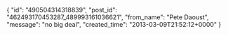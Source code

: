  {
   "id": "490504314318839",
   "post_id": "462493170453287_489993161036621",
   "from_name": "Pete Daoust",
   "message": "no big deal",
   "created_time": "2013-03-09T21:52:12+0000"
 }
